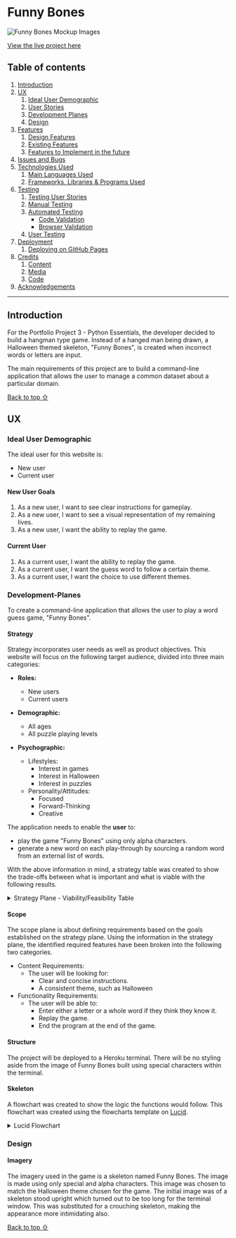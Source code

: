 # Funny Bones

![Funny Bones Mockup Images](readme-files/responsive-site.PNG)

[View the live project here](https://github.com/Irishbecky91/Funny_Bones)

## Table of contents
1. [Introduction](#Introduction)
2. [UX](#UX)
    1. [Ideal User Demographic](#Ideal-User-Demographic)
    2. [User Stories](#User-Stories)
    3. [Development Planes](#Development-Planes)
    4. [Design](#Design)
3. [Features](#Features)
    1. [Design Features](#Design-Features) 
    2. [Existing Features](#Existing-Features)
    3. [Features to Implement in the future](#Features-to-Implement-in-the-future)
4. [Issues and Bugs](#Issues-and-Bugs)
5. [Technologies Used](#Technologies-Used)
    1. [Main Languages Used](#Main-Languages-Used)
    3. [Frameworks, Libraries & Programs Used](#Frameworks,-Libraries-&-Programs-Used)
6. [Testing](#Testing)
    1. [Testing User Stories](#Testing-User-Stories)
    2. [Manual Testing](#Manual-Testing)
    3. [Automated Testing](#Automated-Testing) 
        - [Code Validation](#Code-Validation)
        - [Browser Validation](#Browser-Validation)
    4. [User Testing](#User-Testing)
7. [Deployment](#Deployment)
    1. [Deploying on GitHub Pages](#Deploying-on-GitHub-Pages)
8. [Credits](#Credits)
    1. [Content](#Content)
    2. [Media](#Media)
    3. [Code](#Code)
9. [Acknowledgements](#Acknowledgements)
***


## Introduction

For the Portfolio Project 3 - Python Essentials, the developer decided to build a hangman type game. Instead of a hanged man being drawn, a Halloween themed skeleton, "Funny Bones", is created when incorrect words or letters are input.

The main requirements of this project are to build a command-line application that allows the user to manage a common dataset about a particular domain.

[Back to top ⇧](#)



## UX
### Ideal User Demographic
The ideal user for this website is:
* New user
* Current user

#### New User Goals
1. As a new user, I want to see clear instructions for gameplay. 
2. As a new user, I want to see a visual representation of my remaining lives.
3. As a new user, I want the ability to replay the game.

#### Current User
1. As a current user, I want the ability to replay the game.
2. As a current user, I want the guess word to follow a certain theme.
3. As a current user, I want the choice to use different themes. 


### Development-Planes
To create a command-line application that allows the user to play a word guess game, "Funny Bones".


#### Strategy
Strategy incorporates user needs as well as product objectives. This website will focus on the following target audience, divided into three main categories:
- **Roles:**
    - New users
    - Current users

- **Demographic:**
    - All ages
    - All puzzle playing levels

- **Psychographic:**
    - Lifestyles:
        - Interest in games
        - Interest in Halloween
        - Interest in puzzles
    - Personality/Attitudes:
        - Focused
        - Forward-Thinking
        - Creative
    
The application needs to enable the **user** to:
- play the game "Funny Bones" using only alpha characters.
- generate a new word on each play-through by sourcing a random word from an external list of words.
    
With the above information in mind, a strategy table was created to show the trade-offs between what is important and what is viable with the following results.

<details>
<summary>Strategy Plane - Viability/Feasibility Table</summary>

![Strategy Table](readme_files/flowcharts_and_tables/strategy_table.PNG)

</details>


#### Scope
The scope plane is about defining requirements based on the goals established on the strategy plane. Using the information in the strategy plane, the identified required features have been broken into the following two categories.
- Content Requirements:
    - The user will be looking for:
        - Clear and concise instructions.
        - A consistent theme, such as Halloween 
- Functionality Requirements:
    - The user will be able to:
        - Enter either a letter or a whole word if they think they know it.
        - Replay the game.
        - End the program at the end of the game.


#### Structure
The project will be deployed to a Heroku terminal. There will be no styling aside from the image of Funny Bones built using special characters within the terminal. 


#### Skeleton
A flowchart was created to show the logic the functions would follow. This flowchart was created using the flowcharts template on [Lucid](https://lucid.app/).


<details>
<summary>Lucid Flowchart</summary>
    
![Lucid Flowchart](readme_files/flowcharts_and_tables/flowchart.png)

</details>


### Design
#### Imagery
The imagery used in the game is a skeleton named Funny Bones. The image is made using only special and alpha characters. This image was chosen to match the Halloween theme chosen for the game. The initial image was of a skeleton stood upright which turned out to be too long for the terminal window. This was substituted for a crouching skeleton, making the appearance more intimidating also.

[Back to top ⇧](#)

<!--

## Features
### Design Features
The .

<dl>
    <dt><a href="https://irishbecky91.github.io/Do-you-Sudoku/index.html" target="_blank" alt="Home Page">Home Page</a></dt>
    <dd>
        The <em>Home Page</em> is a scrollable page with the main content divided into two columns on larger screens, shifting into a single column on smaller screens.
        <ul>
            <li>
                <em>Image</em> - This image shows the businessman Maki Kaji, to whom the site is dedicated to. there is also a link below the image to the site the image was sourced from. 
            </li>
            <li>
                <em>Introduction</em> - This text-only section tells the user about the origin of Sudoku, and of the man that created it.
            </li>            
        </ul>
    </dd>
</dl>
<dl>
    <dt><a href="https://irishbecky91.github.io/Do-you-Sudoku/instructions.html" target="_blank" alt="Instructions Page">Instructions Page</a></dt>
    <dd>
        The <em>Instructions Page</em> is a scrollable text-only page. It shows the users the rules of playing Sudoku.
        <ul>
            <li>
                <em>Instructions</em> - This text-only section introduces the user to the rules of playing Sudoku. 
            </li>
        </ul>
    </dd>
</dl>
<dl>
    <dt><a href="https://irishbecky91.github.io/Do-you-Sudoku/game.html" target="_blank" alt="Game Page">Game Page</a></dt>
    <dd>
        The <em>Game Page</em> is a scrollable page that generates a Sudoku game based on the users chosen game settings.
        <ul>
            <li>
                <em>Game Options</em> - This is a bar below the navigation bar that shows the three different settings available to the user, shown below. 
            </li>
            <li>
                <em>Difficulty Settings</em> - This input section allows the user to select the difficulty level of the sudoku puzzle they wish to play. There are four pre-programmed board layouts available; easy, medium, hard and hardcore. The options are labelled using icons from <a href="https://fontawesome.com/" aria-label="Link to Font Awesome's Website" target="_blank">Font Awesome</a>.
            </li>
            <li>
                <em>Timer Settings</em> - This input section allows the user to select the length of time they wish to play for. There are three available options; 3 minutes, 5 minutes and 10 minutes.
            </li>
            <li>
                <em>Theme Settings</em> - This input section allows the user to select the theme they wish to see while playing the game. There are four available options; Light, Dark, Coffee and Unicorn.
            </li>
            <li>
                <em>Start New Game Button</em> - This button, when clicked, starts the game with the users desired settings. This button triggers the JavaScript function which generates a Sudoku board based on saved board layouts and solutions.
            </li>
            <li>
                <em>Timer</em> - This section contains a countdown timer, using the users chosen time selection. If the time runs out, the game is lost.
            </li>
            <li>
                <em>Remaining Lives</em> - This section shows the number of remaining lives, as well as the win or lose message when a game ends. If the user runs out of lives, the game is lost.
            </li>
            <li>
                <em>Sudoku Grid</em> - This grid of 9x9 squares is created using a JavaScript function when the Start New Game button is clicked. A series of Sudoku board and solution pairs were saved as separate arrays, one for each difficulty setting. If both a square within the grid and a number from the number selector is clicked, the number from the selector is inserted into the square. If the user fills in the entire grid with lives and time remaining, the game is won.
            </li>
            <li>
                <em>Number Selector</em> - This section contains nine divs with numbers, from 1 to 9, in each box. When a number and a square are both clicked, the number transfers to the square
            </li>
        </ul>
    </dd>
</dl>

### Existing Features
- **Header** - Appearing on every page for brand recognition.
- **Navigation Bar** - Appearing on every page for a consistently easy and intuitive navigable system.
- **Social Media Icons** - Appearing on every page, the icons are appropriate representations of the Social Media platforms, linking users to the developers GitHub and LinkedIn accounts. The icons appear in the centre of the footer, on either side of some text.
- **[Home Page](https://irishbecky91.github.io/Do-you-Sudoku/index.html "Do You Sudoku? - Home Page")** - Introducing the user to a very brief history of Sudoku.
- **[Instructions Page](https://irishbecky91.github.io/Do-you-Sudoku/instructions.html "Do You Sudoku? - Instructions Page")** - Informing the user of the rules of playing Sudoku.
- **[Game Page](https://irishbecky91.github.io/Do-you-Sudoku/game.html "Do You Sudoku? - Game Page")** - Creates a custom Sudoku game using the users chosen settings.

### Features to Implement in the future
- **Sudoku Grid Generator**
     - **Feature** - Uses an algorithm to produce solvable sudoku puzzles based on the users chosen difficulty settings.
     - **Reason for not featuring in this release** - A lack of experience and time prevented the developer from making this feature upon release. This feature will be developed and implemented in the future to improve repeat play by users.

[Back to top ⇧](#)



## Issues and Bugs 
The developer ran into several issues during the development of the website, with the noteworthy ones listed below, along with solutions or ideas to implement in the future.

**Grid Difficulty Bug** - A bug was detected early in development as the numbers on the grid did not change when other difficulties were selected. It was found the developer had used .click instead of .checked when coding the event handler. Once changed, the problem was resolved.

**Square Selection Bug** - A bug was detected where an empty square, when clicked on, did not register the click. The cause of this was found to be a mislabelling of an element. Instead of a "p" element, the selected class in CSS should have been a "div element. Once this and the square's element was changed to a div, the problem was resolved.

**Number Transfer Bug** - A bug was detected which affected the squares, causing the number chosen in the number selector to not transfer to the selected square. The problem was the variable selected on line 232 was incorrect, selectedNumber was used instead of selectedSquare. Once this was replaced for the correct variable, the issue was resolved.

**Game Won Early Bug** - A bug was detected when playing the game as the game would complete a win sequence early if the first available square was filled in before any others. The problem was the function checkGridComplete was only checking to see if the first square in the grid was filled correctly. This required a complete reworking of the function, creating an empty array to check for and store empty squares. Once the array is emptied, the game is won. This was the final bug which has now been rectified.

[Back to top ⇧](#)



## Technologies Used
### Main Languages Used
- [HTML5](https://en.wikipedia.org/wiki/HTML5 "Link to HTML Wiki")
- [CSS3](https://en.wikipedia.org/wiki/Cascading_Style_Sheets "Link to CSS Wiki")
- [JavaScript](https://en.wikipedia.org/wiki/JavaScript "Link to JavaScript Wiki")

### Frameworks, Libraries & Programs Used
- [Google Fonts](https://fonts.google.com/ "Link to Google Fonts")
    - Google fonts was used to import the fonts "Special Elite", "Open Sans", "Oswald" and "Nosifer" into the style.css file. These fonts were used throughout the project.
- [Font Awesome](https://fontawesome.com/ "Link to FontAwesome")
     - Font Awesome was used on almost all pages throughout the website to import icons (e.g. social media icons) for UX purposes.
- [GitPod](https://gitpod.io/ "Link to GitPod homepage")
     - GitPod was used for writing code, committing, and then pushing to GitHub.
- [GitHub](https://github.com/ "Link to GitHub")
     - GitHub was used to store the project after pushing
- [Balsamiq](https://balsamiq.com/ "Link to Balsamiq homepage")
     - Balsamiq was used to create the wireframes during the design phase of the project.
- [Am I Responsive?](http://ami.responsivedesign.is/# "Link to Am I Responsive Homepage")
     - Am I Responsive was used to see responsive design throughout the process and to generate mockup imagery to be used.

[Back to top ⇧](#)



## Testing
### Testing User Stories

#### Current User Goals:

#### New User Goals:
1. As a new user, I want to easily navigate the site intuitively. 
  - The navigation bar brings users to each of the three site pages. It is clearly laid out with easy to read buttons.
  
2. As a new user, I want the instructions to be easily found, clear and concise.
  - The rules of Sudoku are clearly laid out on the instructions/rules page. 
  - The key points of the rules are displayed using bullet points.

3. As a new user, I want attractive and relevant visuals and colour schemes that work with the content.
  - There is a relaxed neutral colour scheme across the site.
  - The user has a choice of theme when starting a new game. 
  - The theme choices change the colours of the header, footer and body of the page, depending on the selected theme.

#### Current User
1. As a current user, I want to have a variety of difficulty options, to challenge myself.
  - There are four available difficulties for the user to choose from, easy, medium, hard and hardcore.
  - There are four premade puzzle layouts that change according to the users chosen difficulties.

2. As a current user, I want to have an option of a timed game.
  - There are three available timer options for the user to choose from, 3 minutes, 5 minutes and 10 minutes
  - The chosen timer begins as soon as the user hits the Start New Game button and counts back from the chosen time frame.

3. As a current user, I want to see randomly generated puzzle boards for each difficulty level.
  - Unfortunately, this feature was not able to be implemented at this stage. 
  - As an alternative, a premade puzzle layout was made for each of the four difficulty selections.

[Back to top ⇧](#)

## Manual Testing

### Common Elements Testing
Manual testing was conducted on the following elements that appear on every page:

- Hovering over the Navigation bar elements will trigger the `hover` effect, highlighting the icon for the user.

<details>
<summary>Navbar hover effect</summary>

![Navbar hover effect](assets/testing-files/navbar-hover.gif)

</details>
     
- Clicking on the Navigation Bar's links will bring the user to the specified page.

<details>
<summary>Navbar page links</summary>

![Navbar page links](assets/testing-files/navbar-function.gif)

</details>
     
- Clicking on the Social Media links will open a new tab

  LinkedIn:

<details>
<summary>LinkedIn Social Media link</summary>

![LinkedIn Social Media link](assets/testing-files/linkedin.gif)

</details>
     
  GitHub:

<details>
<summary>GitHub Social Media link</summary>

![GitHub Social Media link](assets/testing-files/github.gif)

</details>
     
### Game Page
Manual testing was conducted on the following elements of the [Game Page](https://irishbecky91.github.io/Do-you-Sudoku/game.html):

- Clicking the Start New Game button will create a new grid using the user's chosen settings.

<details>
<summary>Start New Game Button - Game Page</summary>

![Start New Game Button - Game Page](assets/testing-files/start-btn.gif)

</details>

- Selecting the different difficulties changes the layout of the grid.

<details>
<summary>Difficulty Grid Layouts - Game Page</summary>

![Difficulty Grid Layouts - Game Page](assets/testing-files/grid-layout.gif)

</details>
     
- Selecting the different time settings will change the length of the timer.

<details>
<summary>Timer Settings - Game Page</summary>

![Timer Settings - Game Page](assets/testing-files/timer.gif)

</details>
     
- Selecting a square in the grid and a number in the number selector moves that number to the chosen square.

<details>
<summary>Assign Number To Square - Game Page</summary>

![Assign Number To Square - Game Page](assets/testing-files/assign-number.gif)

</details>
     
- When an incorrect number is assigned to a box, the user loses a life.

<details>
<summary>Lose A Life - Game Page</summary>

![Lose A Life - Game Page](assets/testing-files/lives.gif)

</details>

- Show the win and lose messages when the game ends.

<details>
<summary>Game Over - Game Page</summary>

![Game Over - Game Page](assets/testing-files/game-over.gif)

</details>
     
### Responsiveness
Manual testing was conducted on all three site pages for responsiveness:

- Responsivenss of Home Page.

<details>
<summary>Resposiveness - Home Page</summary>

![Resposiveness - Home Page](assets/testing-files/responsive-home.gif)

</details>
     
- Responsivenss of Instructions/Rules Page.

<details>
<summary>Resposiveness - Rules Page</summary>

![Resposiveness - Rules Page](assets/testing-files/responsive-rules.gif)

</details>

- Responsivenss of Game Page.

<details>
<summary>Resposiveness - Game Page</summary>

![Resposiveness - Game Page](assets/testing-files/responsive-game.gif)

</details>
     
[Back to top ⇧](#)

## Automated Testing

### Code Validation
The [W3C Markup Validator](https://validator.w3.org/) service was used to validate the `HTML` and `CSS` code used. The [JSHint JavaScript Code Quality Tool](https://jshint.com/) was also used to validate the sites `JS` code.

**Results:**

- Home Page

<details>
<summary>Home Page HTML Validation Results</summary>

![Home Page HTML Validation Results](assets/testing-files/validate-html-home.gif)

</details>

- Rules Page

<details>
<summary>Rules Page HTML Validation Results</summary>

![Rules Page HTML Validation Results](assets/testing-files/validate-html-rules.gif)

</details>

- Game Page

<details>
<summary>Game Page HTML Validation Results</summary>

![Game Page HTML Validation Results](assets/testing-files/validate/validate-html-game.gif)

</details>

- CSS stylesheet

<details>
<summary>Style sheet Validation results</summary>

![Style sheet Validation results](assets/testing-files/validate-css.gif)

</details>

- JavaScript 

<details>
<summary>JavaScript Validation results</summary>

![JavaScript Validation results](assets/testing-files/validate-js.gif)

</details>

### Browser Validation
- Chrome - [Chrome test image](assets/testing-files/validate-chrome.PNG)
- Edge - [Edge test image](assets/testing-files/validate-edge.PNG)
- Opera - [Opera test image](assets/testing-files/validate-opera.PNG)
- Firefox - [Firefox test image](assets/testing-files/validate-firefox.PNG)

## User testing 
My husband and the lovely people of Slack were asked to review the site and documentation to point out any bugs and/or user experience issues. Their helpful advice throughout the process led to a few small UX changes to create a better experience. 

## Deployment

This project was developed using [GitPod](https://www.gitpod.io/ "Link to GitPod site"), which was then committed and pushed to GitHub using the GitPod terminal.

### Deploying on GitHub Pages
To deploy this page to GitHub Pages from its GitHub repository, the following steps were taken:

1. Log into [GitHub](https://github.com/login "Link to GitHub login page") or [create an account](https://github.com/join "Link to GitHub create account page").
2. Locate the [GitHub Repository](https://github.com/Irishbecky91/Do-you-Sudoku "Link to GitHub Repo").
3. At the top of the repository, select Settings from the menu items.
4. Scroll down the Settings page to the "Pages" section.
5. Under "Source" click the drop-down menu labelled "None" and select "Main".
6. Upon selection, the page will automatically refresh meaning that the website is now deployed.
7. Scroll back down to the "Pages" section to retrieve the deployed link.
    

    
## Credits 

### Content
- Some of the Home Page text was borrowed from an entry on [Britannica's Website](https://www.britannica.com/topic/sudoku "Link to Britannica's page on Sudoku").

### Media
- The image of Maki Kaji was borrowed from [The Sydney Morning Herald](https://www.smh.com.au/world/asia/sudoku-creator-maki-kaji-who-saw-life-s-joy-in-puzzles-dies-20210818-p58jrt.html "Link to The Sydney Morning Herald's article - Sudoku creator Maki Kaji, who saw life’s joy in puzzles, dies").

### Code 
The developer consulted multiple sites to better understand the code they were trying to implement. The following sites were used on a more regular basis:
- [Stack Overflow](https://stackoverflow.com/ "Link to Stack Overflow page")
- [W3Schools](https://www.w3schools.com/ "Link to W3Schools page")

[Back to top ⇧](#)

## Acknowledgements

- I would like to thank my family for their valued opinions and critic during the process of design and development.
- I would like to thank my tutor, Kasia, and my mentor, Seun, for their invaluable help and guidance throughout the process.
- I would like to thank the kind and patient tutors of the tutor support system who helped when I was struggling with a piece of code, specifically John and Sheryl.
- Lastly, I would like to extend my deepest gratitude to the amazing people in Slack who helped me rigorously test every aspect of my site.

[Back to top ⇧](#) -->
